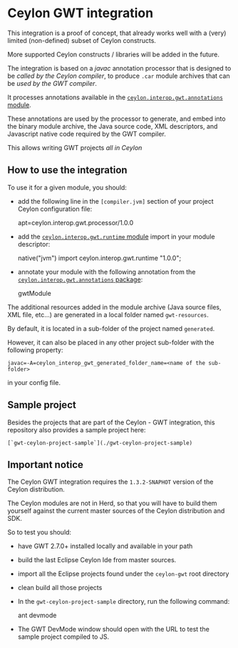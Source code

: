 # Ceylon GWT integration

This integration is a proof of concept, that already works well with a
(very) limited (non-defined) subset of Ceylon constructs.

More supported Ceylon constructs / libraries will be added in the future.  
    
The integration is based on a *javac* annotation processor that is designed
to be *called by the Ceylon compiler*, to produce `.car` module archives
that can be *used by the GWT compiler*.

It processes annotations available in the
[`ceylon.interop.gwt.annotations` module](./ceylon.interop.gwt.annotations/source/ceylon/interop/gwt/annotations/module.ceylon).

These annotations are used by the processor to generate, and embed into
the binary module archive, the Java source code, XML descriptors, 
and Javascript native code required by the GWT compiler.

This allows writing GWT projects *all in Ceylon*

## How to use the integration

To use it for a given module, you should:

- add the following line in the `[compiler.jvm]` section of your project
Ceylon configuration file:

    apt=ceylon.interop.gwt.processor/1.0.0

- add the [`ceylon.interop.gwt.runtime` module](./ceylon.interop.gwt.runtime/source/ceylon/interop/gwt/runtime/module.ceylon) import in your module descriptor:

    native("jvm") import ceylon.interop.gwt.runtime "1.0.0";

- annotate your module with the following annotation from the
[`ceylon.interop.gwt.annotations` package](./ceylon.interop.gwt.annotations/source/ceylon/interop/gwt/annotations/package.ceylon):

    gwtModule

The additional resources added in the module archive (Java source files, XML file, etc...) are generated in a local
folder named `gwt-resources`.

By default, it is located in a sub-folder of the project named `generated`.

However, it can also be placed in any other project sub-folder with the following
property:

    javac=-A=ceylon_interop_gwt_generated_folder_name=<name of the sub-folder>
    
in your config file.

## Sample project

Besides the projects that are part of the Ceylon - GWT integration, this repository also provides a sample project here:

    [`gwt-ceylon-project-sample`](./gwt-ceylon-project-sample)


## Important notice

The Ceylon GWT integration requires the `1.3.2-SNAPHOT` version of the Ceylon distribution.

The Ceylon modules are not in Herd, so that you will have to build them yourself against the current
master sources of the Ceylon distribution and SDK.

So to test you should:

- have GWT 2.7.0+ installed locally and available in your path 
- build the last Eclipse Ceylon Ide from master sources.
- import all the Eclipse projects found under the `ceylon-gwt` root directory
- clean build all those projects
- In the `gwt-ceylon-project-sample` directory, run the following command:

    ant devmode

- The GWT DevMode window should open with the URL to test the sample project compiled to JS.

